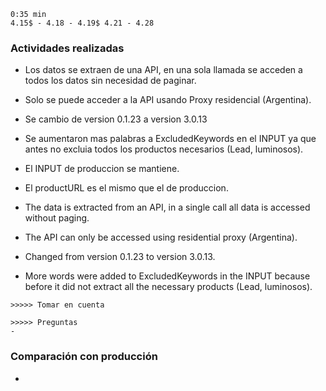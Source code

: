 ~~~
0:35 min
4.15$ - 4.18 - 4.19$ 4.21 - 4.28
~~~

### Actividades realizadas
- Los datos se extraen de una API, en una sola llamada se acceden a todos los datos sin necesidad de paginar.
- Solo se puede acceder a la API usando Proxy residencial (Argentina).
- Se cambio de version 0.1.23 a version 3.0.13
- Se aumentaron mas palabras a ExcludedKeywords en el INPUT ya que antes no excluia todos los productos necesarios (Lead, luminosos).
- El INPUT de produccion se mantiene.
- El productURL es el mismo que el de produccion.

- The data is extracted from an API, in a single call all data is accessed without paging.
- The API can only be accessed using residential proxy (Argentina).
- Changed from version 0.1.23 to version 3.0.13.
- More words were added to ExcludedKeywords in the INPUT because before it did not extract all the necessary products (Lead, luminosos).


~~~
>>>>> Tomar en cuenta

~~~

~~~
>>>>> Preguntas
- 
~~~


### Comparación con producción
-  
